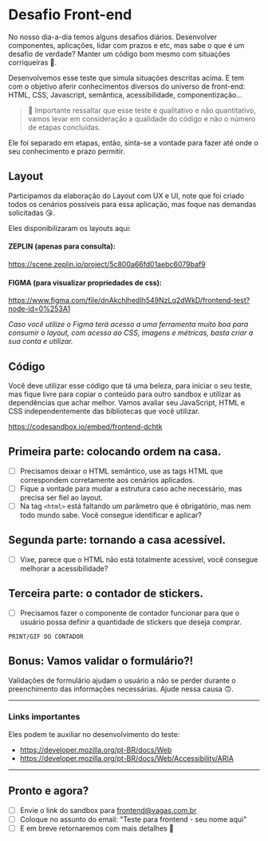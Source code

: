 # Desafio Front-end

No nosso dia-a-dia temos alguns desafios diários. Desenvolver componentes, aplicações, lidar com prazos e etc, mas sabe o que é um desafio de verdade? Manter um código bom mesmo com situações corriqueiras 💩. 

Desenvolvemos esse teste que simula situações descritas acima. E tem com o objetivo aferir conhecimentos diversos do universo de front-end: HTML, CSS, Javascript, semântica, acessibilidade, componentização…

> 📙 Importante ressaltar que esse teste é qualitativo e não quantitativo,
vamos levar em consideração a qualidade do código e não o número de
etapas concluídas.

Ele foi separado em etapas, então, sinta-se a vontade para fazer até onde o seu conhecimento e prazo permitir.

## Layout
Participamos da elaboração do Layout com UX e UI, note que foi criado todos os cenários possíveis para essa aplicação, mas foque nas demandas solicitadas 😘.

Eles disponibilizaram os layouts aqui:

#### ZEPLIN (apenas para consulta):
https://scene.zeplin.io/project/5c800a66fd01aebc6079baf9

#### FIGMA (para visualizar propriedades de css):
https://www.figma.com/file/dnAkchlhedIh549NzLq2dWkD/frontend-test?node-id=0%253A1

_Caso você utilize o Figma terá acesso a uma ferramenta muito boa para consumir o layout, com acesso ao CSS, imagens e métricas, basta criar a sua conta e utilizar._

## Código
Você deve utilizar esse código que tá uma beleza, para iniciar o seu teste, mas fique livre para copiar o conteúdo para outro sandbox e utilizar as dependências que achar melhor. Vamos avaliar seu JavaScript, HTML e CSS independentemente das bibliotecas que você utilizar.

https://codesandbox.io/embed/frontend-dchtk

## Primeira parte: colocando ordem na casa.
- [ ] Precisamos deixar o HTML semântico, use as tags HTML que correspondem corretamente aos cenários aplicados.
- [ ] Fique a vontade para mudar a estrutura caso ache necessário, mas precisa ser fiel ao layout.
- [ ] Na tag `<html>` está faltando um parâmetro que é obrigatório, mas nem todo mundo sabe. Você consegue identificar e aplicar?

## Segunda parte: tornando a casa acessível.
- [ ] Vixe, parece que o HTML não está totalmente acessível, você consegue melhorar a acessibilidade?

## Terceira parte: o contador de stickers.
- [ ] Precisamos fazer o componente de contador funcionar para que o usuário possa definir a quantidade de stickers que deseja comprar. 

`PRINT/GIF DO CONTADOR`

## Bonus: Vamos validar o formulário?!
Validações de formulário ajudam o usuário a não se perder durante o preenchimento das informações  necessárias. Ajude  nessa causa 🙃.

----


### Links importantes
Eles podem te auxiliar no desenvolvimento do teste:

- https://developer.mozilla.org/pt-BR/docs/Web
- https://developer.mozilla.org/pt-BR/docs/Web/Accessibility/ARIA

----


## Pronto e agora?
- [ ] Envie o link do sandbox para frontend@vagas.com.br 
- [ ] Coloque no assunto do email: "Teste para frontend - seu nome aqui"
- [ ] E em breve retornaremos com mais detalhes :blue_heart:
